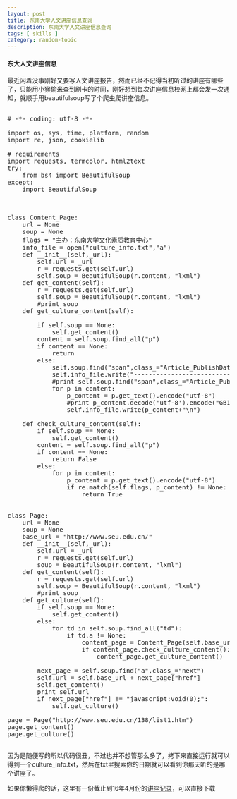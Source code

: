 ```yaml
---
layout: post
title: 东南大学人文讲座信息查询
description: 东南大学人文讲座信息查询
tags: [ skills ]
category: random-topic
---
```


#### 东大人文讲座信息

最近闲着没事刚好又要写人文讲座报告，然而已经不记得当初听过的讲座有哪些了，只能用小猴偷米查到刷卡的时间，刚好想到每次讲座信息校网上都会发一次通知，就顺手用beautifulsoup写了个爬虫爬讲座信息。

<!-- more -->

<pre class="brush: python">

# -*- coding: utf-8 -*-

import os, sys, time, platform, random
import re, json, cookielib

# requirements
import requests, termcolor, html2text
try:
    from bs4 import BeautifulSoup
except:
    import BeautifulSoup



class Content_Page:
    url = None
    soup = None
    flags = "主办：东南大学文化素质教育中心"
    info_file = open("culture_info.txt","a")
    def __init__(self,_url):
        self.url = _url
        r = requests.get(self.url)
        self.soup = BeautifulSoup(r.content, "lxml")
    def get_content(self):
        r = requests.get(self.url)
        self.soup = BeautifulSoup(r.content, "lxml")
        #print soup
    def get_culture_content(self):
        
        if self.soup == None:
            self.get_content()
        content = self.soup.find_all("p")
        if content == None:
            return 
        else:
            self.soup.find("span",class_="Article_PublishDate").get_text()
            self.info_file.write("--------------------------"+self.soup.find("span",class_="Article_PublishDate").get_text()+"--------------------------------------\n")
            #print self.soup.find("span",class_="Article_PublishDate").get_text()
            for p in content:
                p_content = p.get_text().encode("utf-8")
                #print p_content.decode('utf-8').encode("GB18030")
                self.info_file.write(p_content+"\n")

    def check_culture_content(self):
        if self.soup == None:
            self.get_content()
        content = self.soup.find_all("p")
        if content == None:
            return False
        else:
            for p in content:
                p_content = p.get_text().encode("utf-8")
                if re.match(self.flags, p_content) != None:
                    return True
        
        
class Page:
    url = None
    soup = None
    base_url = "http://www.seu.edu.cn/"
    def __init__(self,_url):
        self.url = _url
        r = requests.get(self.url)
        soup = BeautifulSoup(r.content, "lxml")
    def get_content(self):
        r = requests.get(self.url)
        self.soup = BeautifulSoup(r.content, "lxml")
        #print soup
    def get_culture(self):
        if self.soup == None:
            self.get_content()
        else:
            for td in self.soup.find_all("td"):
                if td.a != None:
                    content_page = Content_Page(self.base_url+td.a["href"])
                    if content_page.check_culture_content():
                        content_page.get_culture_content()
                    
        next_page = self.soup.find("a",class_="next")
        self.url = self.base_url + next_page["href"]
        self.get_content()
        print self.url
        if next_page["href"] != "javascript:void(0);":
            self.get_culture()

page = Page("http://www.seu.edu.cn/138/list1.htm")
page.get_content()
page.get_culture()

</pre>

因为是随便写的所以代码很丑，不过也并不想管那么多了，拷下来直接运行就可以得到一个culture_info.txt，然后在txt里搜索你的日期就可以看到你那天听的是哪个讲座了。

如果你懒得爬的话，这里有一份截止到16年4月份的[讲座记录](http://pan.baidu.com/s/1c2qJAMW)，可以直接下载
